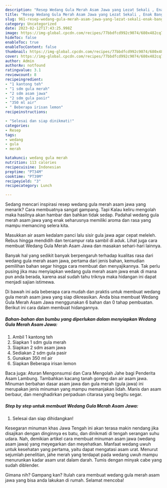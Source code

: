 ```yaml
---
description: "Resep Wedang Gula Merah Asam Jawa yang Lezat Sekali , Enak Banget"
title: "Resep Wedang Gula Merah Asam Jawa yang Lezat Sekali , Enak Banget"
slug: 961-resep-wedang-gula-merah-asam-jawa-yang-lezat-sekali-enak-banget
category: Uncategorized
date: 2023-02-12T17:43:25.998Z
image: https://img-global.cpcdn.com/recipes/77bbdfcd992c9074/680x482cq70/wedang-gula-merah-asam-jawa-foto-resep-utama.jpg
hideToc: false
enableToc: true
enableTocContent: false
thumbnail: https://img-global.cpcdn.com/recipes/77bbdfcd992c9074/680x482cq70/wedang-gula-merah-asam-jawa-foto-resep-utama.jpg
cover: https://img-global.cpcdn.com/recipes/77bbdfcd992c9074/680x482cq70/wedang-gula-merah-asam-jawa-foto-resep-utama.jpg
author: Admin
authorAv: notfound
ratingvalue: 3.1
reviewcount: 8
recipeingredient:
- "1 kantong teh"
- "1 sdm gula merah"
- "2 sdm asam jawa"
- "2 sdm gula pasir"
- "350 ml air"
- " Beberapa irisan lemon"
recipeinstructions:

- "Selesai dan siap dinikmati!"
categories:
- Resep
tags:
- wedang
- gula
- merah

katakunci: wedang gula merah 
nutrition: 113 calories
recipecuisine: Indonesian
preptime: "PT34M"
cooktime: "PT39M"
recipeyield: "3"
recipecategory: Lunch

---
```



Sedang mencari inspirasi resep wedang gula merah asam jawa yang menarik? Cara membuatnya sangat gampang. Tapi Kalau keliru mengolah maka hasilnya akan hambar dan bahkan tidak sedap. Padahal wedang gula merah asam jawa yang enak seharusnya memiliki aroma dan rasa yang mampu memancing selera kita.


Masukkan air asam kedalam panci lalu sisir gula jawa agar cepat meleleh. Rebus hingga mendidih dan tercampur rata sambil di aduk. Lihat juga cara membuat Wedang Gula Merah Asam Jawa dan masakan sehari-hari lainnya.

Banyak hal yang sedikit banyak berpengaruh terhadap kualitas rasa dari wedang gula merah asam jawa, pertama dari jenis bahan, kemudian pemilihan bahan segar hingga cara membuat dan menyajikannya. Tak perlu pusing jika mau menyiapkan wedang gula merah asam jawa enak di mana pun anda berada, karena asal sudah tahu triknya maka hidangan ini dapat menjadi sajian istimewa.


Di bawah ini ada beberapa cara mudah dan praktis untuk membuat wedang gula merah asam jawa yang siap dikreasikan. Anda bisa membuat Wedang Gula Merah Asam Jawa menggunakan 6 bahan dan 0 tahap pembuatan. Berikut ini cara dalam membuat hidangannya.

<!--inarticleads1-->

##### Bahan-bahan dan bumbu yang diperlukan dalam menyiapkan Wedang Gula Merah Asam Jawa:

1. Ambil 1 kantong teh
1. Siapkan 1 sdm gula merah
1. Siapkan 2 sdm asam jawa
1. Sediakan 2 sdm gula pasir
1. Gunakan 350 ml air
1. Siapkan  Beberapa irisan lemon


Baca juga: Aturan Mengonsumsi dan Cara Mengolah Jahe bagi Penderita Asam Lambung. Tambahkan kacang tanah goreng dan air asam jawa. Minuman berbahan dasar asam jawa dan gula merah (gula jawa) ini merupakan jenis minuman yang mampu memanjakan lidah. Manis dan asam berbaur, dan menghadirkan perpaduan citarasa yang begitu segar. 

<!--inarticleads2-->

##### Step by step untuk membuat Wedang Gula Merah Asam Jawa:


1. Selesai dan siap dihidangkan!

Kesegaran minuman khas Jawa Tengah ini akan terasa makin nendang jika disajikan dengan dinginnya es batu, dan dinikmati di tengah serangan suhu udara. Nah, demikian artikel cara membuat minuman asam jawa (wedang asam jawa) yang meyegarkan dan meyehatkan. Manfaat wedang uwuh untuk kesehatan yang pertama, yaitu dapat mengatasi asam urat. Menurut sejumlah penelitian, jahe merah yang terdapat pada wedang uwuh mampu menurunkan kadar asam urat dalam darah. Tumis dengan minyak cabe yang sudah diblender. 

Gimana nih? Gampang kan? Itulah cara membuat wedang gula merah asam jawa yang bisa anda lakukan di rumah. Selamat mencoba!
